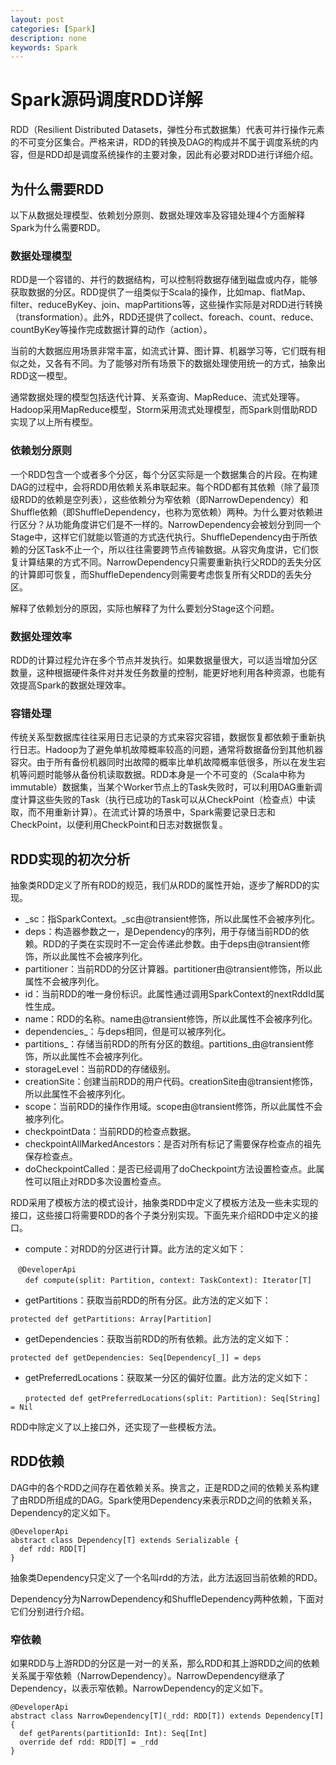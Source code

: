 ```yaml
---
layout: post
categories: [Spark]
description: none
keywords: Spark
---
```

# Spark源码调度RDD详解
RDD（Resilient Distributed Datasets，弹性分布式数据集）代表可并行操作元素的不可变分区集合。严格来讲，RDD的转换及DAG的构成并不属于调度系统的内容，但是RDD却是调度系统操作的主要对象，因此有必要对RDD进行详细介绍。

## 为什么需要RDD
以下从数据处理模型、依赖划分原则、数据处理效率及容错处理4个方面解释Spark为什么需要RDD。

### 数据处理模型
RDD是一个容错的、并行的数据结构，可以控制将数据存储到磁盘或内存，能够获取数据的分区。RDD提供了一组类似于Scala的操作，比如map、flatMap、filter、reduceByKey、join、mapPartitions等，这些操作实际是对RDD进行转换（transformation）。此外，RDD还提供了collect、foreach、count、reduce、countByKey等操作完成数据计算的动作（action）。

当前的大数据应用场景非常丰富，如流式计算、图计算、机器学习等，它们既有相似之处，又各有不同。为了能够对所有场景下的数据处理使用统一的方式，抽象出RDD这一模型。

通常数据处理的模型包括迭代计算、关系查询、MapReduce、流式处理等。Hadoop采用MapReduce模型，Storm采用流式处理模型，而Spark则借助RDD实现了以上所有模型。

### 依赖划分原则
一个RDD包含一个或者多个分区，每个分区实际是一个数据集合的片段。在构建DAG的过程中，会将RDD用依赖关系串联起来。每个RDD都有其依赖（除了最顶级RDD的依赖是空列表），这些依赖分为窄依赖（即NarrowDependency）和Shuffle依赖（即ShuffleDependency，也称为宽依赖）两种。为什么要对依赖进行区分？从功能角度讲它们是不一样的。NarrowDependency会被划分到同一个Stage中，这样它们就能以管道的方式迭代执行。ShuffleDependency由于所依赖的分区Task不止一个，所以往往需要跨节点传输数据。从容灾角度讲，它们恢复计算结果的方式不同。NarrowDependency只需要重新执行父RDD的丢失分区的计算即可恢复，而ShuffleDependency则需要考虑恢复所有父RDD的丢失分区。

解释了依赖划分的原因，实际也解释了为什么要划分Stage这个问题。

### 数据处理效率
RDD的计算过程允许在多个节点并发执行。如果数据量很大，可以适当增加分区数量，这种根据硬件条件对并发任务数量的控制，能更好地利用各种资源，也能有效提高Spark的数据处理效率。

### 容错处理
传统关系型数据库往往采用日志记录的方式来容灾容错，数据恢复都依赖于重新执行日志。Hadoop为了避免单机故障概率较高的问题，通常将数据备份到其他机器容灾。由于所有备份机器同时出故障的概率比单机故障概率低很多，所以在发生宕机等问题时能够从备份机读取数据。RDD本身是一个不可变的（Scala中称为immutable）数据集，当某个Worker节点上的Task失败时，可以利用DAG重新调度计算这些失败的Task（执行已成功的Task可以从CheckPoint（检查点）中读取，而不用重新计算）。在流式计算的场景中，Spark需要记录日志和CheckPoint，以便利用CheckPoint和日志对数据恢复。

## RDD实现的初次分析
抽象类RDD定义了所有RDD的规范，我们从RDD的属性开始，逐步了解RDD的实现。
- _sc：指SparkContext。_sc由@transient修饰，所以此属性不会被序列化。
- deps：构造器参数之一，是Dependency的序列，用于存储当前RDD的依赖。RDD的子类在实现时不一定会传递此参数。由于deps由@transient修饰，所以此属性不会被序列化。
- partitioner：当前RDD的分区计算器。partitioner由@transient修饰，所以此属性不会被序列化。
- id：当前RDD的唯一身份标识。此属性通过调用SparkContext的nextRddId属性生成。
- name：RDD的名称。name由@transient修饰，所以此属性不会被序列化。
- dependencies_：与deps相同，但是可以被序列化。
- partitions_：存储当前RDD的所有分区的数组。partitions_由@transient修饰，所以此属性不会被序列化。
- storageLevel：当前RDD的存储级别。
- creationSite：创建当前RDD的用户代码。creationSite由@transient修饰，所以此属性不会被序列化。
- scope：当前RDD的操作作用域。scope由@transient修饰，所以此属性不会被序列化。
- checkpointData：当前RDD的检查点数据。
- checkpointAllMarkedAncestors：是否对所有标记了需要保存检查点的祖先保存检查点。
- doCheckpointCalled：是否已经调用了doCheckpoint方法设置检查点。此属性可以阻止对RDD多次设置检查点。

RDD采用了模板方法的模式设计，抽象类RDD中定义了模板方法及一些未实现的接口，这些接口将需要RDD的各个子类分别实现。下面先来介绍RDD中定义的接口。

- compute：对RDD的分区进行计算。此方法的定义如下：
```
　@DeveloperApi
　　def compute(split: Partition, context: TaskContext): Iterator[T]
```

- getPartitions：获取当前RDD的所有分区。此方法的定义如下：
```
protected def getPartitions: Array[Partition]
```
- getDependencies：获取当前RDD的所有依赖。此方法的定义如下：
```
protected def getDependencies: Seq[Dependency[_]] = deps
```
- getPreferredLocations：获取某一分区的偏好位置。此方法的定义如下：
```
　　protected def getPreferredLocations(split: Partition): Seq[String] = Nil
```

RDD中除定义了以上接口外，还实现了一些模板方法。


## RDD依赖
DAG中的各个RDD之间存在着依赖关系。换言之，正是RDD之间的依赖关系构建了由RDD所组成的DAG。Spark使用Dependency来表示RDD之间的依赖关系，Dependency的定义如下。
```
@DeveloperApi
abstract class Dependency[T] extends Serializable {
  def rdd: RDD[T]
}

```
抽象类Dependency只定义了一个名叫rdd的方法，此方法返回当前依赖的RDD。

Dependency分为NarrowDependency和ShuffleDependency两种依赖，下面对它们分别进行介绍。

### 窄依赖
如果RDD与上游RDD的分区是一对一的关系，那么RDD和其上游RDD之间的依赖关系属于窄依赖（NarrowDependency）。NarrowDependency继承了Dependency，以表示窄依赖。NarrowDependency的定义如下。
```
@DeveloperApi
abstract class NarrowDependency[T](_rdd: RDD[T]) extends Dependency[T] {
  def getParents(partitionId: Int): Seq[Int]
  override def rdd: RDD[T] = _rdd
}
```






